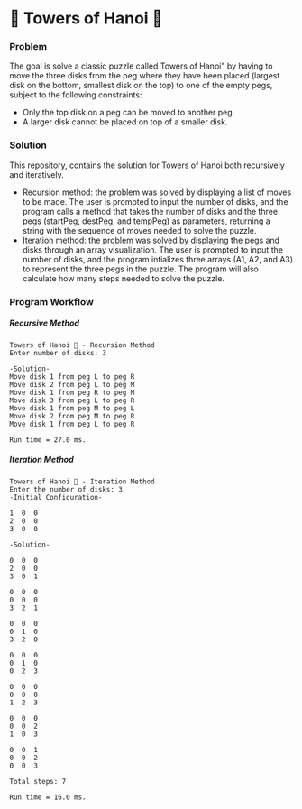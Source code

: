 # 🗼 Towers of Hanoi 🗼

### Problem

The goal is solve a classic puzzle called Towers of Hanoi" by having to move the three disks from the peg where they have been placed (largest disk on the bottom, smallest disk on the top) to one of the empty pegs, subject to the following constraints:

- Only the top disk on a peg can be moved to another peg.
- A larger disk cannot be placed on top of a smaller disk.



### Solution

This repository, contains the solution for Towers of Hanoi both recursively and iteratively. 

- Recursion method: the problem was solved by displaying a list of moves to be made. The user is prompted to input the number of disks, and the program calls a method that takes the number of disks and the three pegs (startPeg, destPeg, and tempPeg) as parameters, returning a string with the sequence of moves needed to solve the puzzle.
- Iteration method: the problem was solved by displaying the pegs and disks through an array visualization. The user is prompted to input the number of disks, and the program intializes three arrays (A1, A2, and A3) to represent the three pegs in the puzzle. The program will also calculate how many steps needed to solve the puzzle.



### Program Workflow

##### Recursive Method

```
Towers of Hanoi 🗼 - Recursion Method
Enter number of disks: 3

-Solution-
Move disk 1 from peg L to peg R
Move disk 2 from peg L to peg M
Move disk 1 from peg R to peg M
Move disk 3 from peg L to peg R
Move disk 1 from peg M to peg L
Move disk 2 from peg M to peg R
Move disk 1 from peg L to peg R

Run time = 27.0 ms.
```

##### Iteration Method

```
Towers of Hanoi 🗼 - Iteration Method
Enter the number of disks: 3
-Initial Configuration-

1  0  0  
2  0  0  
3  0  0  

-Solution-

0  0  0  
2  0  0  
3  0  1  

0  0  0  
0  0  0  
3  2  1  

0  0  0  
0  1  0  
3  2  0  

0  0  0  
0  1  0  
0  2  3  

0  0  0  
0  0  0  
1  2  3  

0  0  0  
0  0  2  
1  0  3  

0  0  1  
0  0  2  
0  0  3  

Total steps: 7

Run time = 16.0 ms.
```

